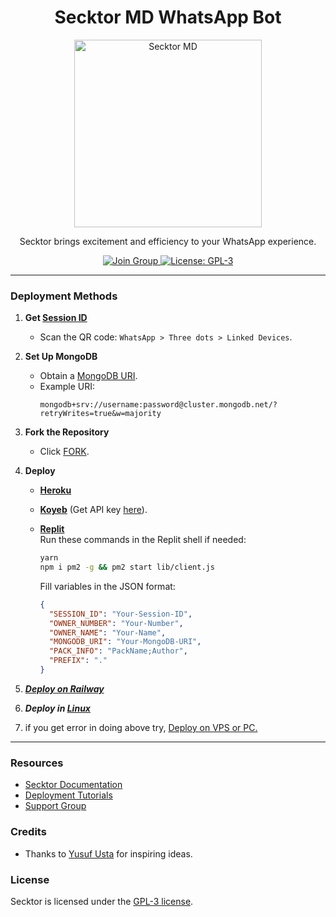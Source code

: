 <h1 align="center">Secktor MD WhatsApp Bot</h1>

<p align="center">
  <a href="https://secktoruserbot.onrender.com/">
    <img src="https://raw.githubusercontent.com/SecktorBot/Brandimages/8075d6f814c48414dd03688a35f4bfd80fb6e603/logos/SocialLogo%201.svg" alt="Secktor MD" height="300">
  </a>
</p>

<p align="center">Secktor brings excitement and efficiency to your WhatsApp experience.</p>

<p align="center">
  <a href="https://www.youtube.com/@YourPenPal" target="_blank">
    <img alt="Join Group" src="https://img.shields.io/badge/Join Group-25D366?style=for-the-badge&logo=whatsapp&logoColor=white" />
  </a>
  <a href="https://github.com/SamPandey001/Secktor-Md/blob/main/LICENCE" target="_blank">
    <img alt="License: GPL-3" src="https://badges.frapsoft.com/os/gpl/gpl.png?v=103" />
  </a>
</p>

---

### Deployment Methods

1. **Get [Session ID](https://secktorub-b34f1c3c60d3.herokuapp.com/id)**

     - Scan the QR code: `WhatsApp > Three dots > Linked Devices`.

2. **Set Up MongoDB**

     - Obtain a [MongoDB URI](https://github.com/SamPandey001/Secktor-Md/wiki/Mongodb-URI).
     - Example URI:
          ```plaintext
          mongodb+srv://username:password@cluster.mongodb.net/?retryWrites=true&w=majority
          ```

3. **Fork the Repository**

     - Click [FORK](https://github.com/SamPandey001/Secktor-MD/fork).

4. **Deploy**

     - **[Heroku](https://secktorub-b34f1c3c60d3.herokuapp.com/heroku)**
     - **[Koyeb](https://secktorub-b34f1c3c60d3.herokuapp.com/koyeb)** (Get API key [here](https://app.koyeb.com/settings/api)).
     - **[Replit](https://repl.it/github/SamPandey001/Secktor-Md)**  
       Run these commands in the Replit shell if needed:

          ```bash
          yarn
          npm i pm2 -g && pm2 start lib/client.js
          ```

          Fill variables in the JSON format:

          ```json
          {
          	"SESSION_ID": "Your-Session-ID",
          	"OWNER_NUMBER": "Your-Number",
          	"OWNER_NAME": "Your-Name",
          	"MONGODB_URI": "Your-MongoDB-URI",
          	"PACK_INFO": "PackName;Author",
          	"PREFIX": "."
          }
          ```

7.  ***[Deploy on Railway](https://secktorub-b34f1c3c60d3.herokuapp.com/railway)***
  
9. ***Deploy in [Linux](https://github.com/SamPandey001/Secktor-Deploy#deploy-in-any-shell-including-termux)***

10. if you get error in doing above try, [Deploy on VPS or PC.](https://github.com/SamPandey001/Secktor-Md/blob/main/deploy-on-vps.md)
---

### Resources

-    [Secktor Documentation](https://secktorub-b34f1c3c60d3.herokuapp.com/)
-    [Deployment Tutorials](https://secktorub-b34f1c3c60d3.herokuapp.com/youtube)
-    [Support Group](https://chat.whatsapp.com/DG86OkvmerHKHJjkE5X2Wv)

### Credits

-    Thanks to [Yusuf Usta](https://github.com/yusufusta) for inspiring ideas.

### License

Secktor is licensed under the [GPL-3 license](https://github.com/SamPandey001/Secktor-Md/blob/main/LICENCE).
